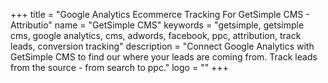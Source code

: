 +++
title = "Google Analytics Ecommerce Tracking For GetSimple CMS - Attributio"
name = "GetSimple CMS"
keywords = "getsimple, getsimple cms, google analytics, cms, adwords, facebook, ppc, attribution, track leads, conversion tracking"
description = "Connect Google Analytics with GetSimple CMS to find our where your leads are coming from. Track leads from the source - from search to ppc."
logo = ""
+++
